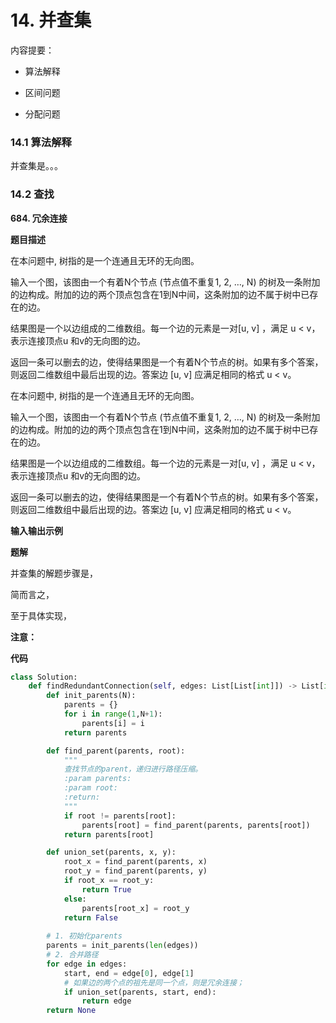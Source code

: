 # 14. 并查集



内容提要：

- 算法解释

- 区间问题
- 分配问题

### 14.1 算法解释



并查集是。。。



### 14.2 查找



**684. 冗余连接**

**题目描述**



在本问题中, 树指的是一个连通且无环的无向图。

输入一个图，该图由一个有着N个节点 (节点值不重复1, 2, …, N) 的树及一条附加的边构成。附加的边的两个顶点包含在1到N中间，这条附加的边不属于树中已存在的边。

结果图是一个以边组成的二维数组。每一个边的元素是一对[u, v] ，满足 u < v，表示连接顶点u 和v的无向图的边。

返回一条可以删去的边，使得结果图是一个有着N个节点的树。如果有多个答案，则返回二维数组中最后出现的边。答案边 [u, v] 应满足相同的格式 u < v。



在本问题中, 树指的是一个连通且无环的无向图。

输入一个图，该图由一个有着N个节点 (节点值不重复1, 2, …, N) 的树及一条附加的边构成。附加的边的两个顶点包含在1到N中间，这条附加的边不属于树中已存在的边。

结果图是一个以边组成的二维数组。每一个边的元素是一对[u, v] ，满足 u < v，表示连接顶点u 和v的无向图的边。

返回一条可以删去的边，使得结果图是一个有着N个节点的树。如果有多个答案，则返回二维数组中最后出现的边。答案边 [u, v] 应满足相同的格式 u < v。



**输入输出示例**



**题解**



并查集的解题步骤是，



简而言之，



至于具体实现，



**注意：**



**代码**



```python
class Solution:
    def findRedundantConnection(self, edges: List[List[int]]) -> List[int]:
        def init_parents(N):
            parents = {}
            for i in range(1,N+1):
                parents[i] = i
            return parents

        def find_parent(parents, root):
            """
            查找节点的parent，递归进行路径压缩。
            :param parents:
            :param root:
            :return:
            """
            if root != parents[root]:
                parents[root] = find_parent(parents, parents[root])
            return parents[root]

        def union_set(parents, x, y):
            root_x = find_parent(parents, x)
            root_y = find_parent(parents, y)
            if root_x == root_y:
                return True
            else:
                parents[root_x] = root_y
            return False
        
        # 1. 初始化parents
        parents = init_parents(len(edges))
        # 2. 合并路径
        for edge in edges:
            start, end = edge[0], edge[1]
            # 如果边的两个点的祖先是同一个点，则是冗余连接；
            if union_set(parents, start, end):
                return edge
        return None
```

